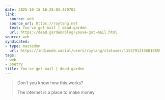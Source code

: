 ```yaml
---
date: 2025-10-15 16:28:03.479703
link:
  source: web
  source_url: https://roytang.net
  text: You've got mail | dead.garden
  url: https://dead.garden/blog/youve-got-mail.html
source: web
syndicated:
- type: mastodon
  url: https://indieweb.social/users/roytang/statuses/115379121960198592
tags:
- web
- poetry
title: You've got mail | dead.garden
---
```


> Don't you know how this works?
>
> The internet is a place to make money.